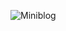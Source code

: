 ![Miniblog](https://github.com/filipeMarques00/miniblog/blob/main/Secret_Word_-_Perfil_1_%E2%80%94_Microsoft__Edge_2023-05-23_09-24-21_AdobeExpress.gif) 

